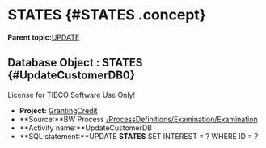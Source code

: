 # STATES {#STATES .concept}

**Parent topic:**[UPDATE](../../../crossref/dbo/dboRef/Group_Id160.md)

## Database Object : STATES {#UpdateCustomerDB0}

License for TIBCO Software Use Only!

-   **Project:** [GrantingCredit](../projsRef/GrantingCredit.md)
-   **Source:**BW Process [/ProcessDefinitions/Examination/Examination](../../../projects/GrantingCredit/ProcessDefinitions/Examination/Examination.process.md)
-   **Activity name:**UpdateCustomerDB
-   **SQL statement:**UPDATE **STATES** SET INTEREST = ? WHERE ID = ?

